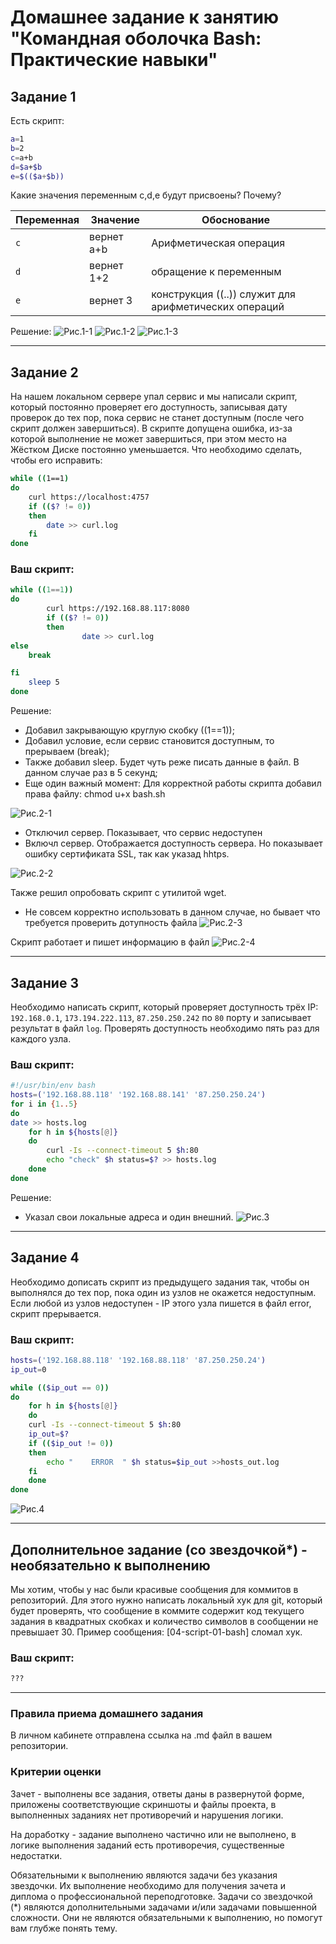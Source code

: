 # Домашнее задание к занятию "Командная оболочка Bash: Практические навыки"

## Задание 1

Есть скрипт:
```bash
a=1
b=2
c=a+b
d=$a+$b
e=$(($a+$b))
```

Какие значения переменным c,d,e будут присвоены? Почему?

| Переменная  | Значение | Обоснование |
| ------------- | ------------- | ------------- |
| `c`  | вернет a+b  | Арифметическая операция |
| `d`  | вернет 1+2  | обращение к переменным |
| `e`  | вернет 3  | конструкция ((..)) служит для арифметических операций |

Решение:
![Рис.1-1](https://github.com/sasha047/devops-netology/blob/main/dz4-1/img/1-1.png)
![Рис.1-2](https://github.com/sasha047/devops-netology/blob/main/dz4-1/img/1-2.png)
![Рис.1-3](https://github.com/sasha047/devops-netology/blob/main/dz4-1/img/1-3.png)

----

## Задание 2

На нашем локальном сервере упал сервис и мы написали скрипт, который постоянно проверяет его доступность, записывая дату проверок до тех пор, пока сервис не станет доступным (после чего скрипт должен завершиться). В скрипте допущена ошибка, из-за которой выполнение не может завершиться, при этом место на Жёстком Диске постоянно уменьшается. Что необходимо сделать, чтобы его исправить:
```bash
while ((1==1)
do
	curl https://localhost:4757
	if (($? != 0))
	then
		date >> curl.log
	fi
done
```

### Ваш скрипт:
```bash
while ((1==1))
do
        curl https://192.168.88.117:8080
        if (($? != 0))
        then
                date >> curl.log
else
	break

fi
	sleep 5
done

```
Решение: 
* Добавил закрывающую круглую скобку ((1==1));
* Добавил условие, если сервис становится доступным, то прерываем (break);
* Также добавил sleep. Будет чуть реже писать данные в файл. В данном случае раз в 5 секунд;
* Еще один важный момент: Для корректной работы скрипта добавил права файлу: chmod u+x bash.sh

![Рис.2-1](https://github.com/sasha047/devops-netology/blob/main/dz4-1/img/2-1.png)
* Отключил сервер. Показывает, что сервис недоступен
* Включл сервер. Отображается доступность сервера. Но показывает ошибку сертификата SSL, так как указад hhtps.

![Рис.2-2](https://github.com/sasha047/devops-netology/blob/main/dz4-1/img/2-2.png)

Также решил опробовать скрипт с утилитой wget.
* Не совсем корректно использовать в данном случае, но бывает что требуется проверить дотупность файла
![Рис.2-3](https://github.com/sasha047/devops-netology/blob/main/dz4-1/img/2-3.png)

Скрипт работает и пишет информацию в файл
![Рис.2-4](https://github.com/sasha047/devops-netology/blob/main/dz4-1/img/2-4.png)


---

## Задание 3

Необходимо написать скрипт, который проверяет доступность трёх IP: `192.168.0.1`, `173.194.222.113`, `87.250.250.242` по `80` порту и записывает результат в файл `log`. Проверять доступность необходимо пять раз для каждого узла.

### Ваш скрипт:
```bash
#!/usr/bin/env bash
hosts=('192.168.88.118' '192.168.88.141' '87.250.250.24')
for i in {1..5}
do
date >> hosts.log
    for h in ${hosts[@]}
    do
        curl -Is --connect-timeout 5 $h:80
        echo "check" $h status=$? >> hosts.log
    done
done

```
Решение: 
* Указал свои локальные адреса и один внешний.
![Рис.3](https://github.com/sasha047/devops-netology/blob/main/dz4-1/img/3.png)

---
## Задание 4

Необходимо дописать скрипт из предыдущего задания так, чтобы он выполнялся до тех пор, пока один из узлов не окажется недоступным. Если любой из узлов недоступен - IP этого узла пишется в файл error, скрипт прерывается.

### Ваш скрипт:
```bash
hosts=('192.168.88.118' '192.168.88.118' '87.250.250.24')
ip_out=0

while (($ip_out == 0))
do
    for h in ${hosts[@]}
    do
	curl -Is --connect-timeout 5 $h:80
	ip_out=$?
	if (($ip_out != 0))
	then
	    echo "    ERROR  " $h status=$ip_out >>hosts_out.log
	fi
    done
done
```
![Рис.4](https://github.com/sasha047/devops-netology/blob/main/dz4-1/img/4.png)

---

## Дополнительное задание (со звездочкой*) - необязательно к выполнению

Мы хотим, чтобы у нас были красивые сообщения для коммитов в репозиторий. Для этого нужно написать локальный хук для git, который будет проверять, что сообщение в коммите содержит код текущего задания в квадратных скобках и количество символов в сообщении не превышает 30. Пример сообщения: \[04-script-01-bash\] сломал хук.

### Ваш скрипт:
```bash
???
```

----

### Правила приема домашнего задания
В личном кабинете отправлена ссылка на .md файл в вашем репозитории.


### Критерии оценки

Зачет - выполнены все задания, ответы даны в развернутой форме, приложены соответствующие скриншоты и файлы проекта, в выполненных заданиях нет противоречий и нарушения логики.

На доработку - задание выполнено частично или не выполнено, в логике выполнения заданий есть противоречия, существенные недостатки. 
 
Обязательными к выполнению являются задачи без указания звездочки. Их выполнение необходимо для получения зачета и диплома о профессиональной переподготовке.
Задачи со звездочкой (*) являются дополнительными задачами и/или задачами повышенной сложности. Они не являются обязательными к выполнению, но помогут вам глубже понять тему.
